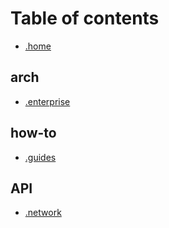 # Table of contents

* [.home](README.md)

## arch

* [.enterprise](arch/.enterprise.md)

## how-to

* [.guides](how-to/.guides.md)

## API

* [.network](api/network.md)

